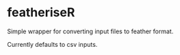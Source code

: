 # featheriseR
Simple wrapper for converting input files to feather format.

Currently defaults to csv inputs.
